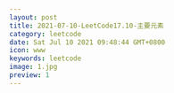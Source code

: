 ```yaml
---
layout: post
title: 2021-07-10-LeetCode17.10-主要元素
category: leetcode
date: Sat Jul 10 2021 09:48:44 GMT+0800
icon: www
keywords: leetcode
image: 1.jpg
preview: 1
---
```

